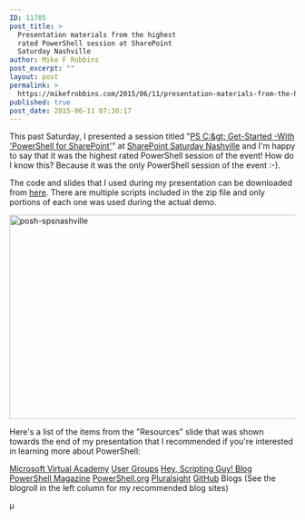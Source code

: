 ```yaml
---
ID: 11785
post_title: >
  Presentation materials from the highest
  rated PowerShell session at SharePoint
  Saturday Nashville
author: Mike F Robbins
post_excerpt: ""
layout: post
permalink: >
  https://mikefrobbins.com/2015/06/11/presentation-materials-from-the-highest-rated-powershell-session-at-sharepoint-saturday-nashville/
published: true
post_date: 2015-06-11 07:30:17
---
```

This past Saturday, I presented a session titled "<a href="http://www.spsevents.org/city/Nashville/Nashville2015/_layouts/15/SPSEvents/Speakers/Session.aspx?SpeakerId=913&amp;ID=33&amp;source=http%3a%2f%2fwww.spsevents.org%2fcity%2fNashville%2fNashville2015%2f_layouts%2f15%2fSPSEvents%2fSpeakers%2fSpeaker.aspx%3fID%3d913%26IsDlg%3d1" target="_blank">PS C:\&gt; Get-Started -With 'PowerShell for SharePoint'</a>" at <a href="http://www.spsevents.org/city/nashville/nashville2015" target="_blank">SharePoint Saturday Nashville</a> and I'm happy to say that it was the highest rated PowerShell session of the event! How do I know this? Because it was the only PowerShell session of the event :-).

The code and slides that I used during my presentation can be downloaded from <a href="http://mikefrobbins.com/downloads/SPSNashville2015.zip">here</a>. There are multiple scripts included in the zip file and only portions of each one was used during the actual demo.

<a href="http://mikefrobbins.com/wp-content/uploads/2015/06/posh-spsnashville.jpg"><img class="alignnone size-full wp-image-11800" src="http://mikefrobbins.com/wp-content/uploads/2015/06/posh-spsnashville.jpg" alt="posh-spsnashville" width="640" height="360" /></a>

Here's a list of the items from the "Resources" slide that was shown towards the end of my presentation that I recommended if you're interested in learning more about PowerShell:

<a href="http://www.microsoftvirtualacademy.com/" target="_blank">Microsoft Virtual Academy</a>
<a href="http://powershell.org/wp/user-groups/" target="_blank">User Groups</a>
<a href="http://blogs.technet.com/b/heyscriptingguy/" target="_blank">Hey, Scripting Guy! Blog</a>
<a href="http://www.powershellmagazine.com/" target="_blank">PowerShell Magazine</a>
<a href="http://powershell.org/" target="_blank">PowerShell.org</a>
<a href="http://www.pluralsight.com/" target="_blank">Pluralsight</a>
<a href="https://github.com/" target="_blank">GitHub</a>
Blogs (See the blogroll in the left column for my recommended blog sites)

µ